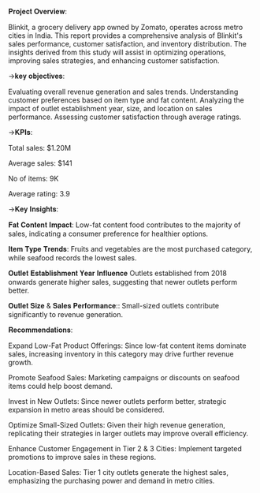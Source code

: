 𝐏𝐫𝐨𝐣𝐞𝐜𝐭 𝐎𝐯𝐞𝐫𝐯𝐢𝐞𝐰:

Blinkit, a grocery delivery app owned by Zomato, operates across metro cities in India. This report provides a comprehensive analysis of Blinkit's sales performance, customer satisfaction, and inventory distribution. The insights derived from this study will assist in optimizing operations, improving sales strategies, and enhancing customer satisfaction.

->𝐤𝐞𝐲 𝐨𝐛𝐣𝐞𝐜𝐭𝐢𝐯𝐞𝐬:

Evaluating overall revenue generation and sales trends. Understanding customer preferences based on item type and fat content. Analyzing the impact of outlet establishment year, size, and location on sales performance. Assessing customer satisfaction through average ratings.

->𝐊𝐏𝐈𝐬:

Total sales: $1.20M

Average sales: $141

No of items: 9K

Average rating: 3.9

->𝐊𝐞𝐲 𝐈𝐧𝐬𝐢𝐠𝐡𝐭𝐬:

𝐅𝐚𝐭 𝐂𝐨𝐧𝐭𝐞𝐧𝐭 𝐈𝐦𝐩𝐚𝐜𝐭: Low-fat content food contributes to the majority of sales, indicating a consumer preference for healthier options.

𝐈𝐭𝐞𝐦 𝐓𝐲𝐩𝐞 𝐓𝐫𝐞𝐧𝐝𝐬: Fruits and vegetables are the most purchased category, while seafood records the lowest sales.

𝐎𝐮𝐭𝐥𝐞𝐭 𝐄𝐬𝐭𝐚𝐛𝐥𝐢𝐬𝐡𝐦𝐞𝐧𝐭 𝐘𝐞𝐚𝐫 𝐈𝐧𝐟𝐥𝐮𝐞𝐧𝐜𝐞 Outlets established from 2018 onwards generate higher sales, suggesting that newer outlets perform better.

𝐎𝐮𝐭𝐥𝐞𝐭 𝐒𝐢𝐳𝐞 & 𝐒𝐚𝐥𝐞𝐬 𝐏𝐞𝐫𝐟𝐨𝐫𝐦𝐚𝐧𝐜𝐞:: Small-sized outlets contribute significantly to revenue generation.

𝐑𝐞𝐜𝐨𝐦𝐦𝐞𝐧𝐝𝐚𝐭𝐢𝐨𝐧𝐬:

Expand Low-Fat Product Offerings: Since low-fat content items dominate sales, increasing inventory in this category may drive further revenue growth.

Promote Seafood Sales: Marketing campaigns or discounts on seafood items could help boost demand.

Invest in New Outlets: Since newer outlets perform better, strategic expansion in metro areas should be considered.

Optimize Small-Sized Outlets: Given their high revenue generation, replicating their strategies in larger outlets may improve overall efficiency.

Enhance Customer Engagement in Tier 2 & 3 Cities: Implement targeted promotions to improve sales in these regions.

Location-Based Sales: Tier 1 city outlets generate the highest sales, emphasizing the purchasing power and demand in metro cities.
